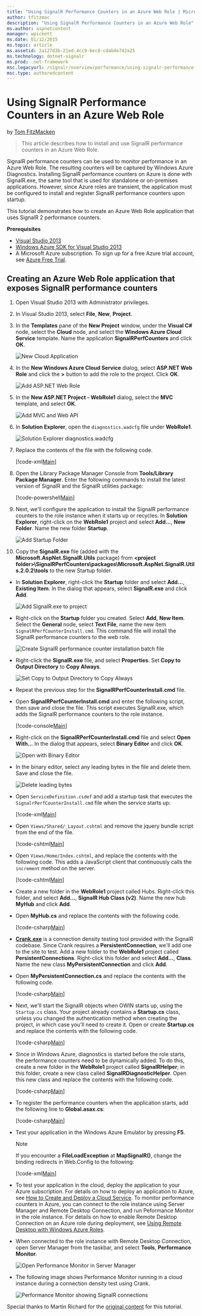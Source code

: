 ```yaml
---
title: "Using SignalR Performance Counters in an Azure Web Role | Microsoft Docs"
author: tfitzmac
description: "Using SignalR Performance Counters in an Azure Web Role"
ms.author: aspnetcontent
manager: wpickett
ms.date: 01/12/2015
ms.topic: article
ms.assetid: 2a127d3b-21ed-4cc9-bec0-cdab4e742a25
ms.technology: dotnet-signalr
ms.prod: .net-framework
msc.legacyurl: /signalr/overview/performance/using-signalr-performance-counters-in-an-azure-web-role
msc.type: authoredcontent
---
```

Using SignalR Performance Counters in an Azure Web Role
====================
by [Tom FitzMacken](https://github.com/tfitzmac)

> This article describes how to install and use SignalR performance counters in an Azure Web Role.


SignalR performance counters can be used to monitor performance in an Azure Web Role. The resulting counters will be captured by Windows Azure Diagnostics. Installing SignalR performance counters on Azure is done with SignalR.exe, the same tool that is used for standalone or on-premises applications. However, since Azure roles are transient, the application must be configured to install and register SignalR performance counters upon startup.

This tutorial demonstrates how to create an Azure Web Role application that uses SignalR 2 performance counters.

**Prerequisites**

- [Visual Studio 2013](https://www.visualstudio.com/products/visual-studio-express-vs)
- [Windows Azure SDK for Visual Studio 2013](https://www.windowsazure.com/en-us/downloads/)
- A Microsoft Azure subscription. To sign up for a free Azure trial account, see [Azure Free Trial](https://azure.microsoft.com/en-us/pricing/free-trial/).

## Creating an Azure Web Role application that exposes SignalR performance counters

1. Open Visual Studio 2013 with Administrator privileges.
2. In Visual Studio 2013, select **File**, **New**, **Project**.
3. In the **Templates** pane of the **New Project** window, under the **Visual C#** node, select the **Cloud** node, and select the **Windows Azure Cloud Service** template. Name the application **SignalRPerfCounters** and click **OK**.

    ![New Cloud Application](using-signalr-performance-counters-in-an-azure-web-role/_static/image1.png)
4. In the **New Windows Azure Cloud Service** dialog, select **ASP.NET Web Role** and click the **&gt;** button to add the role to the project. Click **OK**.

    ![Add ASP.NET Web Role](using-signalr-performance-counters-in-an-azure-web-role/_static/image2.png)
5. In the **New ASP.NET Project - WebRole1** dialog, select the **MVC** template, and select **OK**.

    ![Add MVC and Web API](using-signalr-performance-counters-in-an-azure-web-role/_static/image3.png)
6. In **Solution Explorer**, open the `diagnostics.wadcfg` file under **WebRole1**.

    ![Solution Explorer diagnostics.wadcfg](using-signalr-performance-counters-in-an-azure-web-role/_static/image4.png)
7. Replace the contents of the file with the following code.

    [!code-xml[Main](using-signalr-performance-counters-in-an-azure-web-role/samples/sample1.xml)]
8. Open the Library Package Manager Console from **Tools/Library Package Manager**. Enter the following commands to install the latest version of SignalR and the SignalR utilities package:

    [!code-powershell[Main](using-signalr-performance-counters-in-an-azure-web-role/samples/sample2.ps1)]
9. Next, we'll configure the application to install the SignalR performance counters to the role instance when it starts up or recycles. In **Solution Explorer**, right-click on the **WebRole1** project and select **Add...**, **New Folder**. Name the new folder **Startup**.

    ![Add Startup Folder](using-signalr-performance-counters-in-an-azure-web-role/_static/image5.png)
10. Copy the **SignalR.exe** file (added with the **Microsoft.AspNet.SignalR.Utils** package) from **&lt;project folder&gt;\SignalRPerfCounters\packages\Microsoft.AspNet.SignalR.Utils.2.0.2\tools** to the new Startup folder.
- In **Solution Explorer**, right-click the **Startup** folder and select **Add...**, **Existing Item**. In the dialog that appears, select **SignalR.exe** and click **Add**.

    ![Add SignalR.exe to project](using-signalr-performance-counters-in-an-azure-web-role/_static/image6.png)
- Right-click on the **Startup** folder you created. Select **Add**, **New Item**. Select the **General** node, select **Text File**, name the new item `SignalRPerfCounterInstall.cmd`. This command file will install the SignalR performance counters to the web role.

    ![Create SignalR performance counter installation batch file](using-signalr-performance-counters-in-an-azure-web-role/_static/image7.png)
- Right-click the **SignalR.exe** file, and select **Properties**. Set **Copy to Output Directory** to **Copy Always**.

    ![Set Copy to Output Directory to Copy Always](using-signalr-performance-counters-in-an-azure-web-role/_static/image8.png)
- Repeat the previous step for the **SignalRPerfCounterInstall.cmd** file.
- Open **SignalRPerfCounterInstall.cmd** and enter the following script, then save and close the file. This script executes SignalR.exe, which adds the SignalR performance counters to the role instance.

    [!code-console[Main](using-signalr-performance-counters-in-an-azure-web-role/samples/sample3.cmd)]
- Right-click on the **SignalRPerfCounterInstall.cmd** file and select **Open With...** In the dialog that appears, select **Binary Editor** and click **OK**.

    ![Open with Binary Editor](using-signalr-performance-counters-in-an-azure-web-role/_static/image9.png)
- In the binary editor, select any leading bytes in the file and delete them. Save and close the file.

    ![Delete leading bytes](using-signalr-performance-counters-in-an-azure-web-role/_static/image10.png)
- Open `ServiceDefinition.csdef` and add a startup task that executes the `SignalrPerfCounterInstall.cmd` file when the service starts up:

    [!code-xml[Main](using-signalr-performance-counters-in-an-azure-web-role/samples/sample4.xml?highlight=4-7)]
- Open `Views/Shared/_Layout.cshtml` and remove the jquery bundle script from the end of the file.

    [!code-cshtml[Main](using-signalr-performance-counters-in-an-azure-web-role/samples/sample5.cshtml)]
- Open `Views/Home/Index.cshtml`, and replace the contents with the following code. This adds a JavaScript client that continuously calls the `increment` method on the server.

    [!code-cshtml[Main](using-signalr-performance-counters-in-an-azure-web-role/samples/sample6.cshtml)]
- Create a new folder in the **WebRole1** project called Hubs. Right-click this folder, and select **Add...**, **SignalR Hub Class (v2)**. Name the new hub **MyHub** and click **Add**.
- Open **MyHub.cs** and replace the contents with the following code.

    [!code-csharp[Main](using-signalr-performance-counters-in-an-azure-web-role/samples/sample7.cs)]
- **[Crank.exe](signalr-connection-density-testing-with-crank.md)** is a connection density testing tool provided with the SignalR codebase. Since Crank requires a **PersistentConnection**, we'll add one to the site to test. Add a new folder to the **WebRole1** project called **PersistentConnections**. Right-click this folder and select **Add...**, **Class**. Name the new class **MyPersistentConnection** and click **Add**.
- Open **MyPersistentConnection.cs** and replace the contents with the following code.

    [!code-csharp[Main](using-signalr-performance-counters-in-an-azure-web-role/samples/sample8.cs)]
- Next, we'll start the SignalR objects when OWIN starts up, using the `Startup.cs` class. Your project already contains a **Startup.cs** class, unless you changed the authentication method when creating the project, in which case you'll need to create it. Open or create **Startup.cs** and replace the contents with the following code.

    [!code-csharp[Main](using-signalr-performance-counters-in-an-azure-web-role/samples/sample9.cs)]
- Since in Windows Azure, diagnostics is started before the role starts, the performance counters need to be dynamically added. To do this, create a new folder in the **WebRole1** project called **SignalRHelper**; in this folder, create a new class called **SignalRDiagnosticHelper**. Open this new class and replace the contents with the following code.

    [!code-csharp[Main](using-signalr-performance-counters-in-an-azure-web-role/samples/sample10.cs)]
- To register the performance counters when the application starts, add the following line to **Global.asax.cs**:

    [!code-csharp[Main](using-signalr-performance-counters-in-an-azure-web-role/samples/sample11.cs?highlight=11)]
- Test your application in the Windows Azure Emulator by pressing **F5**.

    > [!NOTE]
    > If you encounter a **FileLoadException** at **MapSignalR()**, change the binding redirects in Web.Config to the following:

    [!code-xml[Main](using-signalr-performance-counters-in-an-azure-web-role/samples/sample12.xml?highlight=3,7)]
- To test your application in the cloud, deploy the application to your Azure subscription. For details on how to deploy an application to Azure, see [How to Create and Deploy a Cloud Service](https://www.windowsazure.com/en-us/documentation/articles/cloud-services-how-to-create-deploy/). To monitor performance counters in Azure, you can connect to the role instance using Server Manager and Remote Desktop Connection, and run Peformance Monitor in the role instance. For details on how to enable Remote Desktop Connection on an Azure role during deployment, see [Using Remote Desktop with Windows Azure Roles](https://msdn.microsoft.com/en-us/library/windowsazure/gg443832.aspx).
- When connected to the role instance with Remote Desktop Connection, open Server Manager from the taskbar, and select **Tools**, **Performance Monitor**.

    ![Open Performance Monitor in Server Manager](using-signalr-performance-counters-in-an-azure-web-role/_static/image11.png)
- The following image shows Performance Monitor running in a cloud instance during a connection density test using Crank.

    ![Performance Monitor showing SignalR connections](using-signalr-performance-counters-in-an-azure-web-role/_static/image12.png)

 Special thanks to Martin Richard for the [original content](https://blogs.msdn.com/b/mgrichard/archive/2014/01/21/capturing-signalr-2-0-performance-counters-in-azure-using-windows-azure-diagnostics-wad.aspx) for this tutorial.